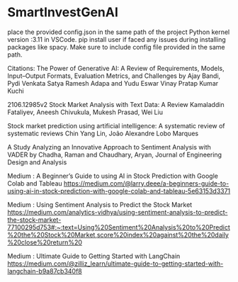 # SmartInvestGenAI
place the provided config.json in the same path of the project
Python kernel version :3.11 in VSCode.
pip install user if faced any issues during installing packages like spacy.
Make sure to include config file provided in the same path. 

Citations:
The Power of Generative AI: A Review of Requirements, Models, Input–Output Formats, Evaluation Metrics, and Challenges by Ajay Bandi, Pydi Venkata Satya Ramesh Adapa and Yudu Eswar Vinay Pratap Kumar Kuchi

2106.12985v2 Stock Market Analysis with Text Data: A Review Kamaladdin Fataliyev, Aneesh Chivukula, Mukesh Prasad, Wei Liu

Stock market prediction using artificial intelligence: A systematic review of systematic reviews Chin Yang Lin, João Alexandre Lobo Marques

A Study Analyzing an Innovative Approach to Sentiment Analysis with VADER by Chadha, Raman and Chaudhary, Aryan, Journal of Engineering Design and Analysis

Medium : A Beginner’s Guide to using AI in Stock Prediction with Google Colab and Tableau https://medium.com/@larry.deee/a-beginners-guide-to-using-ai-in-stock-prediction-with-google-colab-and-tableau-5e63153d3371

Medium : Using Sentiment Analysis to Predict the Stock Market https://medium.com/analytics-vidhya/using-sentiment-analysis-to-predict-the-stock-market-77100295d753#:~:text=Using%20Sentiment%20Analysis%20to%20Predict%20the%20Stock%20Market,score%20index%20against%20the%20daily%20close%20return%20

Medium : Ultimate Guide to Getting Started with LangChain https://medium.com/@zilliz_learn/ultimate-guide-to-getting-started-with-langchain-b9a87cb340f8
